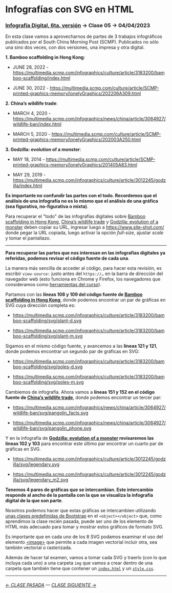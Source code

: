 # Infografías con SVG en HTML

### [Infografía Digital, 6ta. versión](https://github.com/profesorfaco/dno075-2023-1#readme) → Clase 05 → 04/04/2023

En esta clase vamos a aprovecharnos de partes de 3 trabajos infográficos publicados por el South China Morning Post (SCMP). Publicados no sólo una sino dos veces, con dos versiones, una impresa y otra digital.

**1. Bamboo scaffolding in Hong Kong**: 

- JUNE 28, 2022 - https://multimedia.scmp.com/infographics/culture/article/3183200/bamboo-scaffolding/index.html

- JUNE 30, 2022 - https://multimedia.scmp.com/culture/article/SCMP-printed-graphics-memory/lonelyGraphics/202206A309.html

**2. China’s wildlife trade**:

- MARCH 4, 2020 - https://multimedia.scmp.com/infographics/news/china/article/3064927/wildlife-ban/index.html

- MARCH 5, 2020 - https://multimedia.scmp.com/culture/article/SCMP-printed-graphics-memory/lonelyGraphics/202003A250.html

**3. Godzilla: evolution of a monster**:

- MAY 18, 2014 - https://multimedia.scmp.com/culture/article/SCMP-printed-graphics-memory/lonelyGraphics/201405A83.html

- MAY 29, 2019 - https://multimedia.scmp.com/infographics/culture/article/3012245/godzilla/index.html

**Es importante no confundir las partes con el todo. Recordemos que el análisis de una infografía no es lo mismo que el análisis de una gráfica (sea figurativa, no-figurativa o mixta)**.

Para recuperar el "todo" de las infografías digitales sobre [Bamboo scaffolding in Hong Kong](https://multimedia.scmp.com/infographics/culture/article/3183200/bamboo-scaffolding/index.html), [China’s wildlife trade](https://multimedia.scmp.com/infographics/news/china/article/3064927/wildlife-ban/index.html) y [Godzilla: evolution of a monster](https://multimedia.scmp.com/infographics/culture/article/3012245/godzilla/index.html) deben copiar su URL, ingresar luego a https://www.site-shot.com/ donde pegar la URL copiada, luego activar la opción *full-size*, ajustar *scale* y tomar el pantallazo.

- - - - - - - - 

**Para recuperar las partes que nos interesan en las infografías digitales ya referidas, podemos revisar el código fuente de cada una**.

La manera más sencilla de acceder al código, para hacer esta revisión, es escribir `view-source:` justo antes del `https://…` en la barra de dirección del navegador web (esto funciona en Chrome y Firefox, los navegadores que consideramos como [herramientas del curso](https://github.com/profesorfaco/dno075-2023-1#herramientas)).

Partamos con las **líneas 108 y 109 del código fuente de [Bamboo scaffolding in Hong Kong](https://multimedia.scmp.com/infographics/culture/article/3183200/bamboo-scaffolding/index.html)**, donde podemos encontrar un par de gráficas en SVG cuya dirección completa es:

- https://multimedia.scmp.com/infographics/culture/article/3183200/bamboo-scaffolding/svg/plant-d.svg

- https://multimedia.scmp.com/infographics/culture/article/3183200/bamboo-scaffolding/svg/plant-m.svg

Sigamos en el mismo código fuente, y avancemos a las **líneas 121 y 121**, donde podemos encontrar un segundo par de gráficas en SVG:

- https://multimedia.scmp.com/infographics/culture/article/3183200/bamboo-scaffolding/svg/poles-d.svg

- https://multimedia.scmp.com/infographics/culture/article/3183200/bamboo-scaffolding/svg/poles-m.svg

Cambiemos de infografía. Ahora vamos a **líneas 151 y 152 en el código fuente de [China’s wildlife trade](https://multimedia.scmp.com/infographics/news/china/article/3064927/wildlife-ban/index.html)**, donde podemos encontrar un tercer par: 

- https://multimedia.scmp.com/infographics/news/china/article/3064927/wildlife-ban/svg/pangolin_facts.svg

- https://multimedia.scmp.com/infographics/news/china/article/3064927/wildlife-ban/svg/pangolin_phone.svg

Y en la infografía de **[Godzilla: evolution of a monster](https://multimedia.scmp.com/infographics/culture/article/3012245/godzilla/index.html) revisaremos las líneas 102 y 103** para encontrar este último par encontrar un cuarto par de gráficas en SVG.

- https://multimedia.scmp.com/infographics/culture/article/3012245/godzilla/svg/legendary.svg

- https://multimedia.scmp.com/infographics/culture/article/3012245/godzilla/svg/legendary_m2.svg

**Tenemos 4 pares de gráficas que se intercambian. Este intercambio responde al ancho de la pantalla con la que se visualiza la infografía digital de la que son parte**.

Nosotros podemos hacer que estas gráficas se intercambien utilizando [unas clases predefinidas de Bootstrap](https://getbootstrap.com/docs/5.3/utilities/display/) en el `<object></object>` que, como aprendimos la clase recién pasada, puede ser uno de los elemento de HTML más adecuado para tomar y mostrar estos gráficos de formato SVG.

Es importante que en cada uno de los 8 SVG podamos examinar el uso del elemento [\<image>](https://developer.mozilla.org/en-US/docs/Web/SVG/Element/image) que permite a cada imagen vectorial incluir otra, sea también vectorial o rasterizada.

Además de hacer tal examen, vamos a tomar cada SVG y traerlo (con lo que incluya cada uno) a una carpeta `img` que vamos a crear dentro de una carpeta que también tiene que contener un [`index.html`](https://profesorfaco.github.io/dno075-2023-1/clase-05/) y un [`style.css`](https://profesorfaco.github.io/dno075-2023-1/clase-05/style.css).

- - - - - - - - - - 

###### [← CLASE PASADA](https://github.com/profesorfaco/dno075-2023-1/tree/main/clase-04) — [CLASE SIGUIENTE →](https://github.com/profesorfaco/dno075-2023-1/tree/main/clase-06) 

